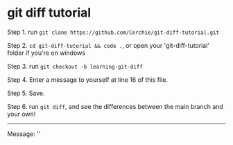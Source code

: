 # git diff tutorial

Step 1. run `git clone https://github.com/Cerchie/git-diff-tutorial.git`

Step 2. `cd git-diff-tutorial && code .`, or open your 'git-diff-tutorial' folder if you're on windows

Step 3. run `git checkout -b learning-git-diff`

Step 4. Enter a message to yourself at line 16 of this file.

Step 5. Save.

Step 6. run `git diff`, and see the differences between the main branch and your own!
______________

Message: ''
